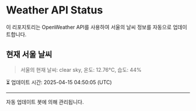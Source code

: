 
# Weather API Status

이 리포지토리는 OpenWeather API를 사용하여 서울의 날씨 정보를 자동으로 업데이트합니다.

## 현재 서울 날씨
> 서울의 현재 날씨: clear sky, 온도: 12.76°C, 습도: 44%

⏳ 업데이트 시간: 2025-04-15 04:50:05 (UTC)

---
자동 업데이트 봇에 의해 관리됩니다.
